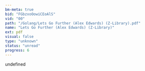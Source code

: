 ```yaml
---
bm-meta: true
bid: "FGbzxoOowiCEoAlS"
vid: "00"
path: "/Golang/Lets Go Further (Alex Edwards) (Z-Library).pdf"
name: "Lets Go Further (Alex Edwards) (Z-Library)"
ext: pdf
visual: false
type: "unknown"
status: "unread"
progress: 6
---
```

undefined